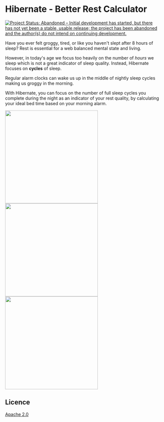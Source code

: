 # Hibernate - Better Rest Calculator
[![Project Status: Abandoned – Initial development has started, but there has not yet been a stable, usable release; the project has been abandoned and the author(s) do not intend on continuing development.](https://www.repostatus.org/badges/latest/abandoned.svg)](https://www.repostatus.org/#abandoned)

Have you ever felt groggy, tired, or like you haven't slept after 8 hours of sleep? Rest is essential for a web balanced mental state and living.

However, in today's age we focus too heavily on the number of *hours* we sleep which is not a great indicator of sleep quality. Instead, Hibernate focuses on **cycles** of sleep.

Regular alarm clocks can wake us up in the middle of nightly sleep cycles making us groggy in the morning.

With Hibernate, you can focus on the number of full sleep cycles you complete during the night as an indicator of your rest quality, by calculating your ideal bed time based on your morning alarm.

<div>
<img src="https://raw.githubusercontent.com/aquaflamingo/AndroidExamples/master/Hibernate/images/hibernate1.jpg" height="300px" />
<img src="https://raw.githubusercontent.com/aquaflamingo/AndroidExamples/master/Hibernate/images/hibernate2.jpg" height="300px" />
<img src="https://raw.githubusercontent.com/aquaflamingo/AndroidExamples/master/Hibernate/images/hibernate3.jpg" height="300px" />
</div>

## Licence

[Apache 2.0](https://www.apache.org/licenses/LICENSE-2.0)
